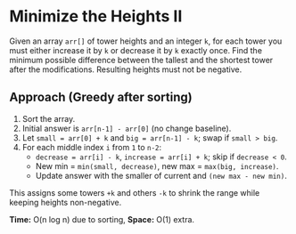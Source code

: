 # Minimize the Heights II

Given an array `arr[]` of tower heights and an integer `k`, for each tower you must either increase it by `k` or decrease it by `k` exactly once. Find the minimum possible difference between the tallest and the shortest tower after the modifications. Resulting heights must not be negative.

## Approach (Greedy after sorting)
1. Sort the array.
2. Initial answer is `arr[n-1] - arr[0]` (no change baseline).
3. Let `small = arr[0] + k` and `big = arr[n-1] - k`; swap if `small > big`.
4. For each middle index `i` from `1` to `n-2`:
   - `decrease = arr[i] - k`, `increase = arr[i] + k`; skip if `decrease < 0`.
   - New min = `min(small, decrease)`, new max = `max(big, increase)`.
   - Update answer with the smaller of current and `(new max - new min)`.

This assigns some towers `+k` and others `-k` to shrink the range while keeping heights non-negative.

**Time:** O(n log n) due to sorting, **Space:** O(1) extra.


